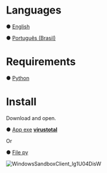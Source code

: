 # Languages

● [English](doc/readme.en.md)

● [Português (Brasil)](doc/readme.pt-br.md)


# Requirements

● [Python](https://www.python.org/ftp/python/3.10.11/python-3.10.11-amd64.exe)


# Install

Download and open.

● [App exe](https://github.com/OneDefauter/Menu_/releases/download/Req/mupl.exe) **[virustotal](https://www.virustotal.com/gui/file/8ad91ff449978fd7222aea59e17a9ef688febf28f252077cb7b23a67431dc84f?nocache=1)**

Or

● [File py](https://raw.githubusercontent.com/OneDefauter/mupl/main/start.py)

![WindowsSandboxClient_lg1U04DisW](https://github.com/OneDefauter/mupl/assets/27703239/aa366765-b471-43fc-9228-b6c0745f943c)
